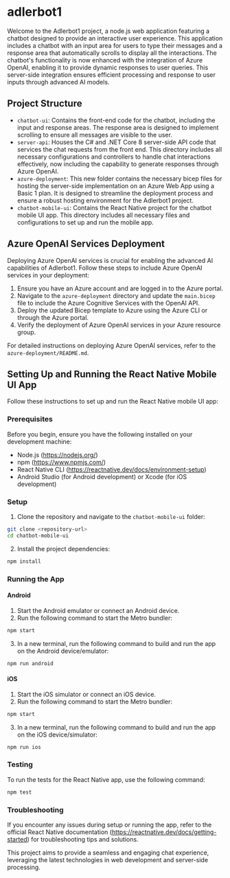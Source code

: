 # adlerbot1

Welcome to the Adlerbot1 project, a node.js web application featuring a chatbot designed to provide an interactive user experience. This application includes a chatbot with an input area for users to type their messages and a response area that automatically scrolls to display all the interactions. The chatbot's functionality is now enhanced with the integration of Azure OpenAI, enabling it to provide dynamic responses to user queries. This server-side integration ensures efficient processing and response to user inputs through advanced AI models.

## Project Structure

- `chatbot-ui`: Contains the front-end code for the chatbot, including the input and response areas. The response area is designed to implement scrolling to ensure all messages are visible to the user.
- `server-api`: Houses the C# and .NET Core 8 server-side API code that services the chat requests from the front end. This directory includes all necessary configurations and controllers to handle chat interactions effectively, now including the capability to generate responses through Azure OpenAI.
- `azure-deployment`: This new folder contains the necessary bicep files for hosting the server-side implementation on an Azure Web App using a Basic 1 plan. It is designed to streamline the deployment process and ensure a robust hosting environment for the Adlerbot1 project.
- `chatbot-mobile-ui`: Contains the React Native project for the chatbot mobile UI app. This directory includes all necessary files and configurations to set up and run the mobile app.

## Azure OpenAI Services Deployment

Deploying Azure OpenAI services is crucial for enabling the advanced AI capabilities of Adlerbot1. Follow these steps to include Azure OpenAI services in your deployment:

1. Ensure you have an Azure account and are logged in to the Azure portal.
2. Navigate to the `azure-deployment` directory and update the `main.bicep` file to include the Azure Cognitive Services with the OpenAI API.
3. Deploy the updated Bicep template to Azure using the Azure CLI or through the Azure portal.
4. Verify the deployment of Azure OpenAI services in your Azure resource group.

For detailed instructions on deploying Azure OpenAI services, refer to the `azure-deployment/README.md`.

## Setting Up and Running the React Native Mobile UI App

Follow these instructions to set up and run the React Native mobile UI app:

### Prerequisites

Before you begin, ensure you have the following installed on your development machine:

- Node.js (https://nodejs.org/)
- npm (https://www.npmjs.com/)
- React Native CLI (https://reactnative.dev/docs/environment-setup)
- Android Studio (for Android development) or Xcode (for iOS development)

### Setup

1. Clone the repository and navigate to the `chatbot-mobile-ui` folder:

```bash
git clone <repository-url>
cd chatbot-mobile-ui
```

2. Install the project dependencies:

```bash
npm install
```

### Running the App

#### Android

1. Start the Android emulator or connect an Android device.
2. Run the following command to start the Metro bundler:

```bash
npm start
```

3. In a new terminal, run the following command to build and run the app on the Android device/emulator:

```bash
npm run android
```

#### iOS

1. Start the iOS simulator or connect an iOS device.
2. Run the following command to start the Metro bundler:

```bash
npm start
```

3. In a new terminal, run the following command to build and run the app on the iOS device/simulator:

```bash
npm run ios
```

### Testing

To run the tests for the React Native app, use the following command:

```bash
npm test
```

### Troubleshooting

If you encounter any issues during setup or running the app, refer to the official React Native documentation (https://reactnative.dev/docs/getting-started) for troubleshooting tips and solutions.

This project aims to provide a seamless and engaging chat experience, leveraging the latest technologies in web development and server-side processing.
